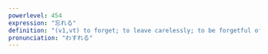 ```yaml
---
powerlevel: 454
expression: "忘れる"
definition: "(v1,vt) to forget; to leave carelessly; to be forgetful of; to forget about; to forget (an article); (P)"
pronunciation: "わすれる"
---
```

